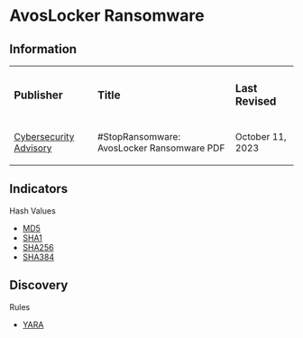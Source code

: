 # AvosLocker Ransomware

## Information
<table>
  <tr>
    <td>
      <h3>Publisher</h3>
    </td>
    <td>
      <h3>Title</h3>
    </td>
    <td>
      <h3>Last Revised</h3>
    </td>
  </tr>
  <tr>
    <td>
      <a href="https://www.cisa.gov/sites/default/files/2023-10/aa23-284a-joint-csa-stopransomware-avoslocker-ransomware-update.pdf">Cybersecurity Advisory</a>
    </td>
    <td>
      <p>#StopRansomware: AvosLocker Ransomware PDF</p>
    </td>
    <td>
      <p>October 11, 2023</p>
    </td>
  </tr>
</table>

## Indicators
Hash Values
- <a href="https://github.com/PudgyDragon/IOCs/blob/main/All/AvosLocker%20Ransomware/samples.md5">MD5</a>
- <a href="https://github.com/PudgyDragon/IOCs/blob/main/All/AvosLocker%20Ransomware/samples.sha1">SHA1</a>
- <a href="https://github.com/PudgyDragon/IOCs/blob/main/All/AvosLocker%20Ransomware/samples.sha256">SHA256</a>
- <a href="https://github.com/PudgyDragon/IOCs/blob/main/All/AvosLocker%20Ransomware/samples.sha384">SHA384</a>

## Discovery
Rules
- <a href="https://github.com/PudgyDragon/IOCs/blob/main/All/AvosLocker%20Ransomware/rules.yara">YARA</a>
